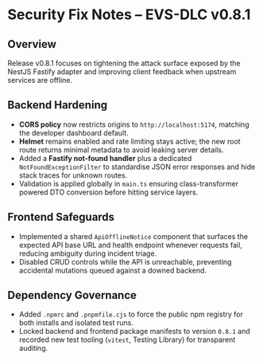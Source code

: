 # Security Fix Notes – EVS-DLC v0.8.1

## Overview
Release v0.8.1 focuses on tightening the attack surface exposed by the NestJS Fastify adapter and improving client feedback when upstream services are offline.

## Backend Hardening
- **CORS policy** now restricts origins to `http://localhost:5174`, matching the developer dashboard default.
- **Helmet** remains enabled and rate limiting stays active; the new root route returns minimal metadata to avoid leaking server details.
- Added a **Fastify not-found handler** plus a dedicated `NotFoundExceptionFilter` to standardise JSON error responses and hide stack traces for unknown routes.
- Validation is applied globally in `main.ts` ensuring class-transformer powered DTO conversion before hitting service layers.

## Frontend Safeguards
- Implemented a shared `ApiOfflineNotice` component that surfaces the expected API base URL and health endpoint whenever requests fail, reducing ambiguity during incident triage.
- Disabled CRUD controls while the API is unreachable, preventing accidental mutations queued against a downed backend.

## Dependency Governance
- Added `.npmrc` and `.pnpmfile.cjs` to force the public npm registry for both installs and isolated test runs.
- Locked backend and frontend package manifests to version `0.8.1` and recorded new test tooling (`vitest`, Testing Library) for transparent auditing.
